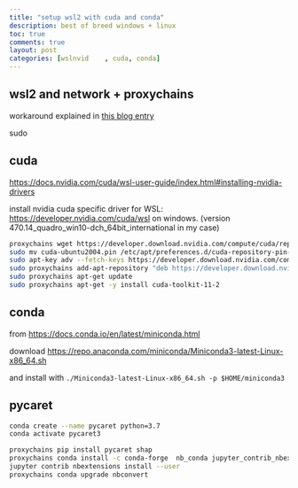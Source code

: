 ```yaml
---
title: "setup wsl2 with cuda and conda"
description: best of breed windows + linux
toc: true
comments: true
layout: post
categories: [wslnvid	, cuda, conda]
---
```




## wsl2 and network + proxychains

workaround explained in [this blog entry](https://castorfou.github.io/guillaume_blog/blog/Windows10-fastai-wsl2-cuda.html#Workaround-network-issue-with-WSL2)

sudo 

## cuda

https://docs.nvidia.com/cuda/wsl-user-guide/index.html#installing-nvidia-drivers

install nvidia cuda specific driver for WSL: https://developer.nvidia.com/cuda/wsl on windows. (version 470.14_quadro_win10-dch_64bit_international in my case) 



```bash
proxychains wget https://developer.download.nvidia.com/compute/cuda/repos/ubuntu2004/x86_64/cuda-ubuntu2004.pin
sudo mv cuda-ubuntu2004.pin /etc/apt/preferences.d/cuda-repository-pin-600
sudo apt-key adv --fetch-keys https://developer.download.nvidia.com/compute/cuda/repos/ubuntu2004/x86_64/7fa2af80.pub
sudo proxychains add-apt-repository "deb https://developer.download.nvidia.com/compute/cuda/repos/ubuntu2004/x86_64/ /"
sudo proxychains apt-get update
sudo proxychains apt-get -y install cuda-toolkit-11-2
```





## conda

from https://docs.conda.io/en/latest/miniconda.html

download https://repo.anaconda.com/miniconda/Miniconda3-latest-Linux-x86_64.sh

and install with `./Miniconda3-latest-Linux-x86_64.sh -p $HOME/miniconda3`



## pycaret

```bash
conda create --name pycaret python=3.7
conda activate pycaret3

proxychains pip install pycaret shap
proxychains conda install -c conda-forge  nb_conda jupyter_contrib_nbextensions fire pyfiglet openpyxl
jupyter contrib nbextensions install --user
proxychains conda upgrade nbconvert

```

